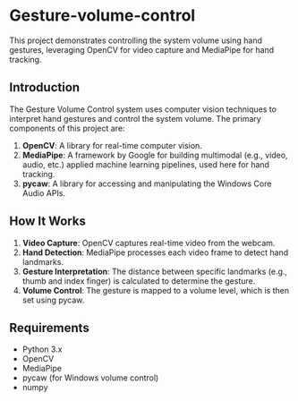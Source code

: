 # Gesture-volume-control
This project demonstrates controlling the system volume using hand gestures, leveraging OpenCV for video capture and MediaPipe for hand tracking.

## Introduction

The Gesture Volume Control system uses computer vision techniques to interpret hand gestures and control the system volume. The primary components of this project are:

1. **OpenCV**: A library for real-time computer vision.
2. **MediaPipe**: A framework by Google for building multimodal (e.g., video, audio, etc.) applied machine learning pipelines, used here for hand tracking.
3. **pycaw**: A library for accessing and manipulating the Windows Core Audio APIs.

## How It Works

1. **Video Capture**: OpenCV captures real-time video from the webcam.
2. **Hand Detection**: MediaPipe processes each video frame to detect hand landmarks.
3. **Gesture Interpretation**: The distance between specific landmarks (e.g., thumb and index finger) is calculated to determine the gesture.
4. **Volume Control**: The gesture is mapped to a volume level, which is then set using pycaw.

## Requirements

- Python 3.x
- OpenCV
- MediaPipe
- pycaw (for Windows volume control)
- numpy
